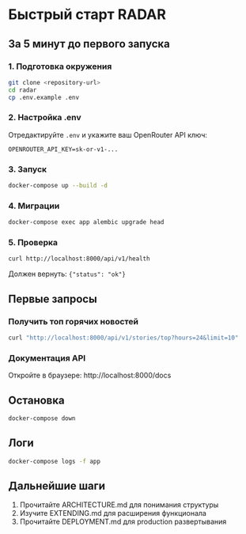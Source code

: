 # Быстрый старт RADAR

## За 5 минут до первого запуска

### 1. Подготовка окружения

```bash
git clone <repository-url>
cd radar
cp .env.example .env
```

### 2. Настройка .env

Отредактируйте `.env` и укажите ваш OpenRouter API ключ:

```
OPENROUTER_API_KEY=sk-or-v1-...
```

### 3. Запуск

```bash
docker-compose up --build -d
```

### 4. Миграции

```bash
docker-compose exec app alembic upgrade head
```

### 5. Проверка

```bash
curl http://localhost:8000/api/v1/health
```

Должен вернуть: `{"status": "ok"}`

## Первые запросы

### Получить топ горячих новостей

```bash
curl "http://localhost:8000/api/v1/stories/top?hours=24&limit=10"
```

### Документация API

Откройте в браузере: http://localhost:8000/docs

## Остановка

```bash
docker-compose down
```

## Логи

```bash
docker-compose logs -f app
```

## Дальнейшие шаги

1. Прочитайте ARCHITECTURE.md для понимания структуры
2. Изучите EXTENDING.md для расширения функционала
3. Прочитайте DEPLOYMENT.md для production развертывания

